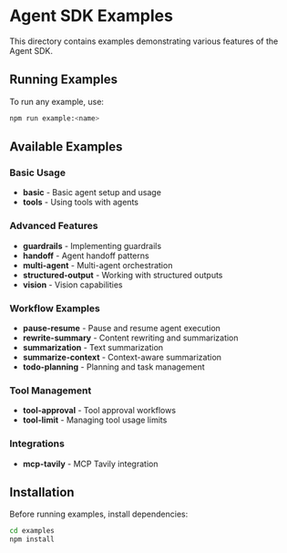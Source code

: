# Agent SDK Examples

This directory contains examples demonstrating various features of the Agent SDK.

## Running Examples

To run any example, use:

```bash
npm run example:<name>
```

## Available Examples

### Basic Usage
- **basic** - Basic agent setup and usage
- **tools** - Using tools with agents

### Advanced Features
- **guardrails** - Implementing guardrails
- **handoff** - Agent handoff patterns
- **multi-agent** - Multi-agent orchestration
- **structured-output** - Working with structured outputs
- **vision** - Vision capabilities

### Workflow Examples
- **pause-resume** - Pause and resume agent execution
- **rewrite-summary** - Content rewriting and summarization
- **summarization** - Text summarization
- **summarize-context** - Context-aware summarization
- **todo-planning** - Planning and task management

### Tool Management
- **tool-approval** - Tool approval workflows
- **tool-limit** - Managing tool usage limits

### Integrations
- **mcp-tavily** - MCP Tavily integration

## Installation

Before running examples, install dependencies:

```bash
cd examples
npm install
```
